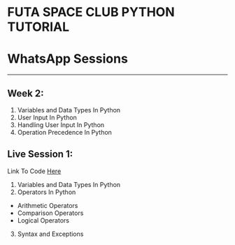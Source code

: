 # FUTA SPACE CLUB PYTHON TUTORIAL

# WhatsApp Sessions
---
Week 2:
---
1. Variables and Data Types In Python
2. User Input In Python
3. Handling User Input In Python
4. Operation Precedence In Python

Live Session 1:
---
Link To Code [Here](./Live%20Session/1/)
1. Variables and Data Types In Python
2. Operators In Python
- Arithmetic Operators
- Comparison Operators
- Logical Operators
3. Syntax and Exceptions